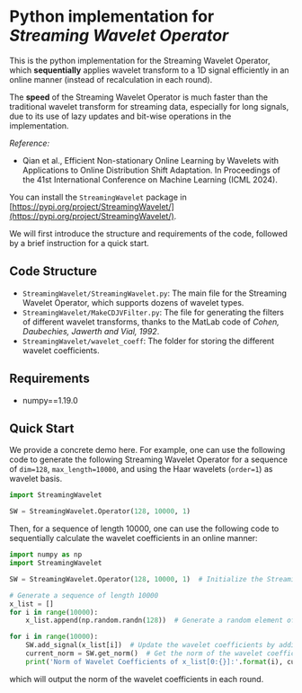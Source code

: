 # Python implementation for _Streaming Wavelet Operator_

This is the python implementation for the Streaming Wavelet Operator, which **sequentially**
applies wavelet transform to a 1D signal efficiently in an online manner (instead of recalculation in each round).

The **speed** of the Streaming Wavelet Operator is much faster than the traditional wavelet transform for streaming data,
especially for long signals, due to its use of lazy updates and bit-wise operations in the implementation.

_Reference:_

- Qian et al., Efficient Non-stationary Online Learning by Wavelets with Applications to Online Distribution Shift Adaptation. In Proceedings of the 41st International Conference on Machine Learning (ICML 2024).

You can install the `StreamingWavelet` package in [https://pypi.org/project/StreamingWavelet/](https://pypi.org/project/StreamingWavelet/).

We will first introduce the structure and requirements of the code, followed by a brief instruction for a quick start.

## Code Structure

- `StreamingWavelet/StreamingWavelet.py`: The main file for the Streaming Wavelet Operator, which supports dozens of wavelet types.
- `StreamingWavelet/MakeCDJVFilter.py`: The file for generating the filters of different wavelet transforms, thanks to the MatLab code of _Cohen, Daubechies, Jawerth and Vial, 1992_.
- `StreamingWavelet/wavelet_coeff`: The folder for storing the different wavelet coefficients.

## Requirements

* numpy==1.19.0

## Quick Start

We provide a concrete demo here.
For example, one can use the following code to generate the following Streaming Wavelet Operator
for a sequence of `dim=128`, `max_length=10000`, and using the Haar wavelets (`order=1`) as wavelet basis.

```python
import StreamingWavelet

SW = StreamingWavelet.Operator(128, 10000, 1)
```

Then, for a sequence of length 10000, one can use the following code to sequentially calculate the wavelet coefficients in an online manner:

```python
import numpy as np
import StreamingWavelet

SW = StreamingWavelet.Operator(128, 10000, 1)  # Initialize the Streaming Wavelet Operator

# Generate a sequence of length 10000
x_list = []
for i in range(10000):
    x_list.append(np.random.randn(128))  # Generate a random element of dim=128, and add it to the sequence

for i in range(10000):
    SW.add_signal(x_list[i])  # Update the wavelet coefficients by adding the new element
    current_norm = SW.get_norm()  # Get the norm of the wavelet coefficients
    print('Norm of Wavelet Coefficients of x_list[0:{}]:'.format(i), current_norm)  # Print the current norm of the wavelet coefficients
```

which will output the norm of the wavelet coefficients in each round.
